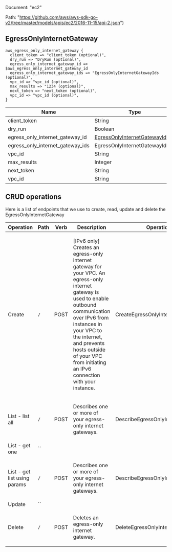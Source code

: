 Document: "ec2"


Path: "https://github.com/aws/aws-sdk-go-v2/tree/master/models/apis/ec2/2016-11-15/api-2.json")

## EgressOnlyInternetGateway



```puppet
aws_egress_only_internet_gateway {
  client_token => "client_token (optional)",
  dry_run => "DryRun (optional)",
  egress_only_internet_gateway_id => $aws_egress_only_internet_gateway_id
  egress_only_internet_gateway_ids => "EgressOnlyInternetGatewayIds (optional)",
  vpc_id => "vpc_id (optional)",
  max_results => "1234 (optional)",
  next_token => "next_token (optional)",
  vpc_id => "vpc_id (optional)",
}
```

| Name        | Type           | Required       |
| ------------- | ------------- | ------------- |
|client_token | String | false |
|dry_run | Boolean | false |
|egress_only_internet_gateway_id | [EgressOnlyInternetGatewayId](https://docs.aws.amazon.com/sdk-for-ruby/v3/api/) | false |
|egress_only_internet_gateway_ids | EgressOnlyInternetGatewayIdList | false |
|vpc_id | String | false |
|max_results | Integer | false |
|next_token | String | false |
|vpc_id | String | false |



## CRUD operations

Here is a list of endpoints that we use to create, read, update and delete the EgressOnlyInternetGateway

| Operation | Path | Verb | Description | OperationID |
| ------------- | ------------- | ------------- | ------------- | ------------- |
|Create|`/`|POST|<p>[IPv6 only] Creates an egress-only internet gateway for your VPC. An egress-only internet gateway is used to enable outbound communication over IPv6 from instances in your VPC to the internet, and prevents hosts outside of your VPC from initiating an IPv6 connection with your instance.</p>|CreateEgressOnlyInternetGateway|
|List - list all|`/`|POST|<p>Describes one or more of your egress-only internet gateways.</p>|DescribeEgressOnlyInternetGateways|
|List - get one|``||||
|List - get list using params|`/`|POST|<p>Describes one or more of your egress-only internet gateways.</p>|DescribeEgressOnlyInternetGateways|
|Update|``||||
|Delete|`/`|POST|<p>Deletes an egress-only internet gateway.</p>|DeleteEgressOnlyInternetGateway|

